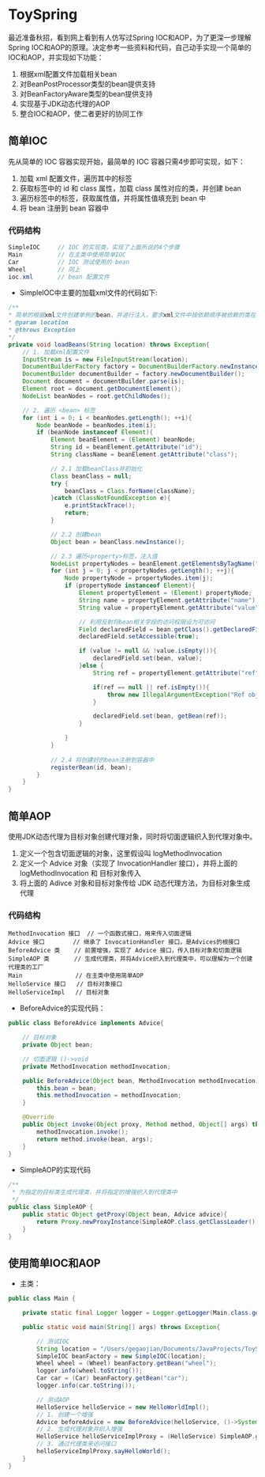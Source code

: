 # ToySpring

最近准备秋招，看到网上看到有人仿写过Spring IOC和AOP，为了更深一步理解Spring IOC和AOP的原理。决定参考一些资料和代码，自己动手实现一个简单的IOC和AOP，并实现如下功能：

1. 根据xml配置文件加载相关bean
2. 对BeanPostProcessor类型的bean提供支持
3. 对BeanFactoryAware类型的bean提供支持
4. 实现基于JDK动态代理的AOP
5. 整合IOC和AOP，使二者更好的协同工作

## 简单IOC

先从简单的 IOC 容器实现开始，最简单的 IOC 容器只需4步即可实现，如下：

1. 加载 xml 配置文件，遍历其中的标签
2. 获取标签中的 id 和 class 属性，加载 class 属性对应的类，并创建 bean
3. 遍历标签中的标签，获取属性值，并将属性值填充到 bean 中
4. 将 bean 注册到 bean 容器中

### 代码结构

```java
SimpleIOC     // IOC 的实现类，实现了上面所说的4个步骤
Main          // 在主类中使用简单IOC
Car           // IOC 测试使用的 bean
Wheel         // 同上 
ioc.xml       // bean 配置文件
```

- SimpleIOC中主要的加载xml文件的代码如下:

```java
/**
* 简单的根据xml文件创建单例的bean，并进行注入，要求xml文件中按依赖顺序被依赖的类在前面，且不存在循环依赖
* @param location
* @throws Exception
*/
private void loadBeans(String location) throws Exception{
    // 1. 加载xml配置文件
    InputStream is = new FileInputStream(location);
    DocumentBuilderFactory factory = DocumentBuilderFactory.newInstance();
    DocumentBuilder documentBuilder = factory.newDocumentBuilder();
    Document document = documentBuilder.parse(is);
    Element root = document.getDocumentElement();
    NodeList beanNodes = root.getChildNodes();

    // 2. 遍历 <bean> 标签
    for (int i = 0; i < beanNodes.getLength(); ++i){
        Node beanNode = beanNodes.item(i);
        if (beanNode instanceof Element){
            Element beanElement = (Element) beanNode;
            String id = beanElement.getAttribute("id");
            String className = beanElement.getAttribute("class");

            // 2.1 加载beanClass并初始化
            Class beanClass = null;
            try {
                beanClass = Class.forName(className);
            }catch (ClassNotFoundException e){
                e.printStackTrace();
                return;
            }

            // 2.2 创建bean
            Object bean = beanClass.newInstance();

            // 2.3 遍历<property>标签，注入值
            NodeList propertyNodes = beanElement.getElementsByTagName("property");
            for (int j = 0; j < propertyNodes.getLength(); ++j){
                Node propertyNode = propertyNodes.item(j);
                if (propertyNode instanceof Element){
                    Element propertyElement = (Element) propertyNode;
                    String name = propertyElement.getAttribute("name");
                    String value = propertyElement.getAttribute("value");

                    // 利用反射将bean相关字段的访问权限设为可访问
                    Field declaredField = bean.getClass().getDeclaredField(name);
                    declaredField.setAccessible(true);

                    if (value != null && !value.isEmpty()){
                        declaredField.set(bean, value);
                    }else {
                        String ref = propertyElement.getAttribute("ref");

                        if(ref == null || ref.isEmpty()){
                            throw new IllegalArgumentException("Ref object has'nt been creanted");
                        }

                        declaredField.set(bean, getBean(ref));
                    }

                }
            }
			
            // 2.4 将创建好的bean注册到容器中
            registerBean(id, bean);
        }
    }
}
```

## 简单AOP

使用JDK动态代理为目标对象创建代理对象，同时将切面逻辑织入到代理对象中。

1. 定义一个包含切面逻辑的对象，这里假设叫 logMethodInvocation
2. 定义一个 Advice 对象（实现了 InvocationHandler 接口），并将上面的 logMethodInvocation 和 目标对象传入
3. 将上面的 Adivce 对象和目标对象传给 JDK 动态代理方法，为目标对象生成代理

### 代码结构

```
MethodInvocation 接口  // 一个函数式接口，用来传入切面逻辑
Advice 接口        // 继承了 InvocationHandler 接口，是Advices的根接口
BeforeAdvice 类    // 前置增强，实现了 Advice 接口，传入目标对象和切面逻辑
SimpleAOP 类       // 生成代理类，并将Advice织入到代理类中，可以理解为一个创建代理类的工厂
Main      		   // 在主类中使用简单AOP
HelloService 接口   // 目标对象接口
HelloServiceImpl   // 目标对象
```

- BeforeAdvice的实现代码：

```java
public class BeforeAdvice implements Advice{

    // 目标对象
    private Object bean;

    // 切面逻辑 ()->void
    private MethodInvocation methodInvocation;

    public BeforeAdvice(Object bean, MethodInvocation methodInvocation) {
        this.bean = bean;
        this.methodInvocation = methodInvocation;
    }

    @Override
    public Object invoke(Object proxy, Method method, Object[] args) throws Throwable {
        methodInvocation.invoke();
        return method.invoke(bean, args);
    }
}
```

- SimpleAOP的实现代码

```java
/**
 * 为指定的目标类生成代理类，并将指定的增强织入到代理类中
 */
public class SimpleAOP {
    public static Object getProxy(Object bean, Advice advice){
        return Proxy.newProxyInstance(SimpleAOP.class.getClassLoader(), bean.getClass().getInterfaces(), advice);
    }
}
```

## 使用简单IOC和AOP

- 主类：

```java
public class Main {

    private static final Logger logger = Logger.getLogger(Main.class.getName());

    public static void main(String[] args) throws Exception{

	    // 测试IOC
        String location = "/Users/gegaojian/Documents/JavaProjects/ToySpring/src/com/gegaojian/main/ioc.xml";
        SimpleIOC beanFactory = new SimpleIOC(location);
        Wheel wheel = (Wheel) beanFactory.getBean("wheel");
        logger.info(wheel.toString());
        Car car = (Car) beanFactory.getBean("car");
        logger.info(car.toString());

        // 测试AOP
        HelloService helloService = new HelloWorldImpl();
        // 1. 创建一个增强
        Advice beforeAdvice = new BeforeAdvice(helloService, ()->System.out.println("Log"));
        // 2. 生成代理对象并织入增强
        HelloService helloServiceImplProxy = (HelloService) SimpleAOP.getProxy(helloService, beforeAdvice);
        // 3. 通过代理类来访问接口
        helloServiceImplProxy.sayHelloWorld();
    }
}
```

